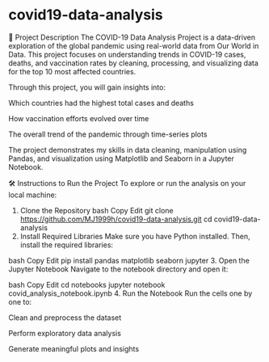 # covid19-data-analysis

📝 Project Description
The COVID-19 Data Analysis Project is a data-driven exploration of the global pandemic using real-world data from Our World in Data. This project focuses on understanding trends in COVID-19 cases, deaths, and vaccination rates by cleaning, processing, and visualizing data for the top 10 most affected countries.

Through this project, you will gain insights into:

Which countries had the highest total cases and deaths

How vaccination efforts evolved over time

The overall trend of the pandemic through time-series plots

The project demonstrates my skills in data cleaning, manipulation using Pandas, and visualization using Matplotlib and Seaborn in a Jupyter Notebook.

🛠️ Instructions to Run the Project
To explore or run the analysis on your local machine:

1. Clone the Repository
bash
Copy
Edit
git clone https://github.com/MJ1999h/covid19-data-analysis.git
cd covid19-data-analysis
2. Install Required Libraries
Make sure you have Python installed. Then, install the required libraries:

bash
Copy
Edit
pip install pandas matplotlib seaborn jupyter
3. Open the Jupyter Notebook
Navigate to the notebook directory and open it:

bash
Copy
Edit
cd notebooks
jupyter notebook covid_analysis_notebook.ipynb
4. Run the Notebook
Run the cells one by one to:

Clean and preprocess the dataset

Perform exploratory data analysis

Generate meaningful plots and insights

